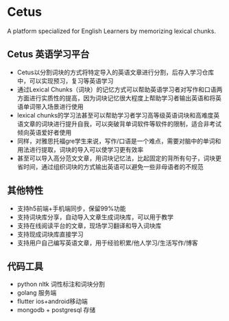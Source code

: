 # Cetus
A platform specialized for English Learners by memorizing lexical chunks.

## Cetus 英语学习平台
- Cetus以分割词块的方式将特定导入的英语文章进行分割，后存入学习仓库中，可以实现预习，复习等英语学习
- 通过Lexical Chunks（词块）的记忆方式可以帮助英语学习者对写作和口语两方面进行实质性的提高，因为词块记忆很大程度上帮助学习者输出英语和将英语单词带入场景进行使用
- lexical chunks的学习法甚至可以帮助学习者学习高等级英语词块和高难度英语文章的词块进行提升自我，可以突破背单词软件等软件的限制，适合非考试倾向英语爱好者使用
- 同样，对雅思托福gre学生来说，写作/口语是一个难点，需要对脑中的单词和用法进行提取，词块的导入可以使学习更有效率
- 甚至可以导入高分范文文章，用词块记忆法，比起固定的背所有句子，词块更省时间，通过组织词块的方式输出英语可以避免一些非母语者的不规范


## 其他特性
- 支持h5前端+手机端同步，保留99%功能
- 支持词块库分享，自动导入文章生成词块库，可以用于教学
- 支持在线阅读平台的文章，现场学习翻译和导入词块库
- 支持现成词块库直接学习
- 支持用户自己编写英语文章，用于经验积累/他人学习/生活写作/博客


## 代码工具
- python nltk 词性标注和词块分割
- golang 服务端
- flutter ios+android移动端
- mongodb + postgresql 存储
